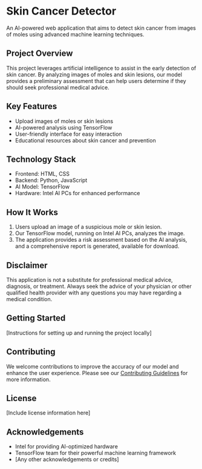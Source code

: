 # Skin Cancer Detector

An AI-powered web application that aims to detect skin cancer from images of moles using advanced machine learning techniques.

## Project Overview

This project leverages artificial intelligence to assist in the early detection of skin cancer. By analyzing images of moles and skin lesions, our model provides a preliminary assessment that can help users determine if they should seek professional medical advice.

## Key Features

- Upload images of moles or skin lesions
- AI-powered analysis using TensorFlow
- User-friendly interface for easy interaction
- Educational resources about skin cancer and prevention

## Technology Stack

- Frontend: HTML, CSS
- Backend: Python, JavaScript
- AI Model: TensorFlow
- Hardware: Intel AI PCs for enhanced performance

## How It Works

1. Users upload an image of a suspicious mole or skin lesion.
2. Our TensorFlow model, running on Intel AI PCs, analyzes the image.
3. The application provides a risk assessment based on the AI analysis, and a comprehensive report is generated, available for download.

## Disclaimer

This application is not a substitute for professional medical advice, diagnosis, or treatment. Always seek the advice of your physician or other qualified health provider with any questions you may have regarding a medical condition.

## Getting Started

[Instructions for setting up and running the project locally]

## Contributing

We welcome contributions to improve the accuracy of our model and enhance the user experience. Please see our [Contributing Guidelines](CONTRIBUTING.md) for more information.

## License

[Include license information here]

## Acknowledgements

- Intel for providing AI-optimized hardware
- TensorFlow team for their powerful machine learning framework
- [Any other acknowledgements or credits]
